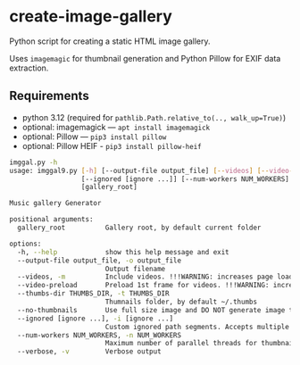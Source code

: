 # create-image-gallery

Python script for creating a static HTML image gallery. 

Uses `imagemagic` for thumbnail generation and Python Pillow for EXIF data extraction.

## Requirements

- python 3.12 (required for `pathlib.Path.relative_to(.., walk_up=True)`)
- optional: imagemagick — `apt install imagemagick`
- optional: Pillow — `pip3 install pillow`
- optional: Pillow HEIF - `pip3 install pillow-heif`

```bash
imggal.py -h
usage: imggal9.py [-h] [--output-file output_file] [--videos] [--video-preload] [--thumbs-dir THUMBS_DIR] [--no-thumbnails]
                  [--ignored [ignore ...]] [--num-workers NUM_WORKERS] [--verbose]
                  [gallery_root]

Music gallery Generator

positional arguments:
  gallery_root          Gallery root, by default current folder

options:
  -h, --help            show this help message and exit
  --output-file output_file, -o output_file
                        Output filename
  --videos, -m          Include videos. !!!WARNING: increases page load time!
  --video-preload       Preload 1st frame for videos. !!!WARNING: increases page load time!
  --thumbs-dir THUMBS_DIR, -t THUMBS_DIR
                        Thumnails folder, by default ~/.thumbs
  --no-thumbnails       Use full size image and DO NOT generate image thumbnails using imagemagick
  --ignored [ignore ...], -i [ignore ...]
                        Custom ignored path segments. Accepts multiple segments, e.g. -i junk1 junk2 junk3 "[]"
  --num-workers NUM_WORKERS, -n NUM_WORKERS
                        Maximum number of parallel threads for thumbnail generation, DEFAULT: 16
  --verbose, -v         Verbose output
```
